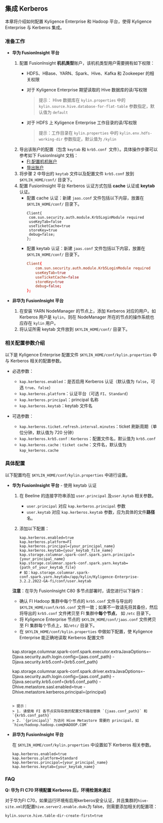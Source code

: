 ## 集成 Kerberos

本章将介绍如何配置 Kyligence Enterprise 和 Hadoop 平台，使得 Kyligence Enterprise 与 Kerberos 集成。

### 准备工作

- **华为 FusionInsight 平台**

  1. 配置 FusionInsight **机机类型**账户，该机机类型用户需要拥有如下权限：
     - HDFS、HBase、YARN、Spark、Hive、Kafka 和 Zookeeper 的相关权限
     - 对于 Kyligence Enterprise 期望读取的 Hive 数据库的读/写权限

       > 提示： Hive 数据库在  `kylin.properties` 中的 `kylin.source.hive.database-for-flat-table`  参数指定，默认值为 `default`
     - 对于 HDFS 上 Kyligence Enterprise 工作目录的读/写权限

       > 提示：工作目录在 `kylin.properties` 中的  `kylin.env.hdfs-working-dir` 参数指定，默认值为 `/kylin`
  2. 导出该账户的配置（包含 `keytab` 和 `krb5.conf `文件）。具体操作步骤可以参考如下 FusionInsight 文档：
     - [FI 配置机机账户](http://support.huawei.com/hedex/hdx.do?docid=EDOC1000130541&id=it_61_50_000019&text=%252525u521B%252525u5EFA%252525u7528%252525u6237&lang=zh)
     - [导出账户](http://support.huawei.com/hedex/hdx.do?docid=EDOC1000130541&id=it_61_50_000030&text=%252525u5BFC%252525u51FAKeytab%252525u6587%252525u4EF6&lang=zh)
  3. 将步骤 2 中导出的 `keytab` 文件以及配置文件 `krb5.conf` 放到 `$KYLIN_HOME/conf/` 目录下。
  4. 配置 FusionInsight 平台 Kerberos 认证方式包括 **cache** 认证或 **keytab** 认证。
     - 配置 cache 认证：新建 `jaas.conf` 文件包括以下内容，放置在 `$KYLIN_HOME/conf/` 目录下。
       ```
       Client{
       	com.sun.security.auth.module.Krb5LoginModule required
       	useKeyTab=false
       	useTicketCache=true
       	storeKey=true
       	debug=false;
       };
       ```
     - 配置 keytab 认证：新建 `jaas.conf` 文件包括以下内容，放置在 `$KYLIN_HOME/conf/` 目录下。
       ```conf
       Client{
           com.sun.security.auth.module.Krb5LoginModule required
           useKeyTab=true
           useTicketCache=false
           storeKey=true
           debug=false;
       };
       ```


- **非华为 FusionInsight 平台**
  1. 在安装 YARN NodeManager 的节点上，添加 Kerberos 对应的用户。如 Kerberos 用户是 `kylin`，则在 NodeManager 所在的节点的操作系统也应存在 `kylin` 用户。
  2. 将认证所需 keytab 文件放到 `$KYLIN_HOME/conf/` 目录下。 


### 相关配置参数介绍
以下是 Kyligence Enterprise 配置文件 `$KYLIN_HOME/conf/kylin.properties` 中与 Kerberos 相关的配置参数。

- 必选参数：
     - `kap.kerberos.enabled`：是否启用 Kerberos 认证（默认值为 `false`，可选 `true`、`false`）
     - `kap.kerberos.platform`：认证平台（可选 `FI`、`Standard`）
     - `kap.kerberos.principal`：principal 名称
     - `kap.kerberos.keytab`：keytab 文件名

- 可选参数：
     - `kap.kerberos.ticket.refresh.interval.minutes`：ticket 刷新周期（单位分钟，默认值为 720 分钟）
     - `kap.kerberos.krb5.conf：Kerberos`：配置文件名，默认值为 `krb5.conf`
     - `kap.kerberos.cache：ticket cache`：文件名，默认值为 `kap_kerberos.cache`

### 具体配置

以下配置均在 `$KYLIN_HOME/conf/kylin.properties` 中进行设置。

- **华为 FusionInsight 平台** - 使用 keytab 认证

  1. 在 Beeline 的连接字符串添加 `user.principal` 及`user.kytab` 相关参数。

     * `user.principal` 对应 `kap.kerberos.principal` 参数
     * `user.keytab` 对应 `kap.kerberos.keytab` 参数，应为具体的文件**路径**名。

  2. 添加以下配置：

     ```properties
     kap.kerberos.enabled=true
     kap.kerberos.platform=FI
     kap.kerberos.principal={your_principal_name}
     kap.kerberos.keytab={your_keytab_file_name}
     kap.storage.columnar.spark-conf.spark.yarn.principal={your_principal_name}
     kap.storage.columnar.spark-conf.spark.yarn.keytab={path_of_your_keytab_file}
     # 如：kap.storage.columnar.spark-conf.spark.yarn.keytab=/app/kylin/Kyligence-Enterprise-3.2.2.2022-GA-fi/conf/user.keytab
     ```

  **注意**：在华为 FusionInsight C80 多节点部署时，请您进行以下操作：
  - 确认 FI Hadoop 集群中每个节点的 `krb5.conf` 文件与导出的 `$KYLIN_HOME/conf/krb5.conf` 文件一致；如果不一致请先将其备份，然后将导出的 `krb5.conf` 文件拷贝至 FI 集群中**每个节点**， 如 `/etc` 目录下。 
  - 将 Kyligence Enterprise 节点的 `$KYLIN_HOME/conf/jaas.conf` 文件拷贝至 FI 集群每个节点上，如`/etc/` 目录下。
  - 在 `$KYLIN_HOME/conf/kylin.properties` 中做如下配置，使 Kyligence Enterprise 能正确地读取 Kerberos 配置文件
    ```properties
  kap.storage.columnar.spark-conf.spark.executor.extraJavaOptions=-Djava.security.auth.login.config={jaas.conf_path} -Djava.security.krb5.conf={krb5.conf_path}
       
    kap.storage.columnar.spark-conf.spark.driver.extraJavaOptions=-Djava.security.auth.login.config={jaas.conf_path} -Djava.security.krb5.conf={krb5.conf_path} -Dhive.metastore.sasl.enabled=true -Dhive.metastore.kerberos.principal={principal}
    ```

    > 提示：
    > 1. 请使用 FI 各节点实际存放的配置文件路径替换 `{jaas.conf_path}` 和 `{krb5.conf_path}` 
    > 2. `{principal}` 为访问 Hive Metastore 需要的 principal，如 `hive/hadoop.hadoop.com@HADOOP.COM` 

- **非华为 FusionInsight 平台**

  在 `$KYLIN_HOME/conf/kylin.properties` 中设置如下 Kerberos 相关参数。
  ```properties
  kap.kerberos.enabled=true
  kap.kerberos.platform=Standard
  kap.kerberos.principal={your_principal_name}
  kap.kerberos.keytab={your_keytab_name} 
  ```

### FAQ

**Q: 华为 FI C70 环境配置 Kerberos 后，环境检测未通过**

对于华为FI C70，如果运行环境有启用kerberos安全认证，并且集群的`hive-site.xml`的配置`hive.server2.enable.doAs`为 false，则需要添加相关的配置项：

```properties
kylin.source.hive.table-dir-create-first=true
```

